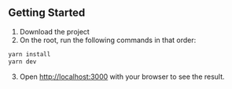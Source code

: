 
## Getting Started

1. Download the project
2. On the root, run the following commands in that order:

```bash
yarn install
yarn dev
```

3. Open [http://localhost:3000](http://localhost:3000) with your browser to see the result.
